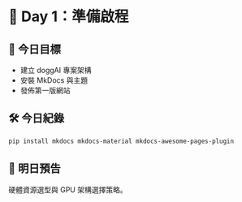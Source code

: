 # 📅 Day 1：準備啟程

## 🎯 今日目標
- 建立 doggAI 專案架構
- 安裝 MkDocs 與主題
- 發佈第一版網站

## 🛠️ 今日紀錄

```bash
pip install mkdocs mkdocs-material mkdocs-awesome-pages-plugin
```

## 🔮 明日預告
硬體資源選型與 GPU 架構選擇策略。
